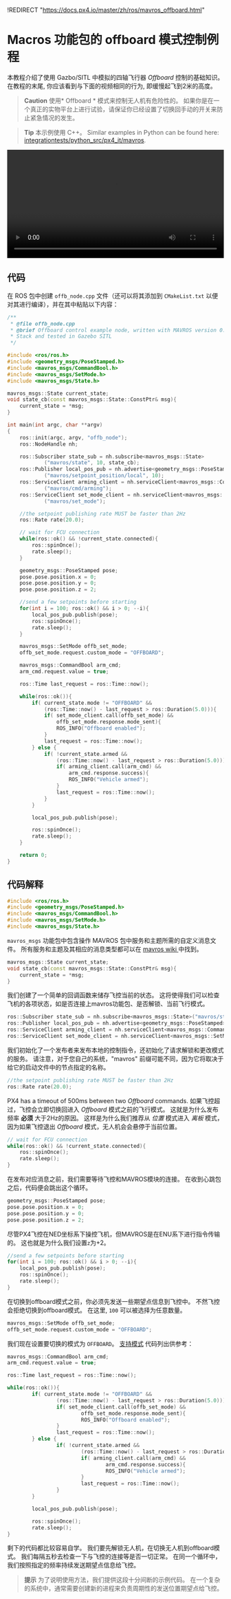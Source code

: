 !REDIRECT "https://docs.px4.io/master/zh/ros/mavros_offboard.html"

# Macros 功能包的 offboard 模式控制例程

本教程介绍了使用 Gazbo/SITL 中模拟的四轴飞行器 *Offboard* 控制的基础知识。 在教程的末尾, 你应该看到与下面的视频相同的行为, 即缓慢起飞到2米的高度。

> **Caution** 使用* Offboard * 模式来控制无人机有危险性的。 如果你是在一个真正的实物平台上进行试验，请保证你已经设置了切换回手动的开关来防止紧急情况的发生。

<span></span>

> **Tip** 本示例使用 C++。 Similar examples in Python can be found here: [integrationtests/python_src/px4_it/mavros](https://github.com/PX4/PX4-Autopilot/tree/master/integrationtests/python_src/px4_it/mavros).

<video width="100%" autoplay="true" controls="true">
    <source src="../../assets/simulation/gazebo_offboard.webm" type="video/webm">
</video>

## 代码

在 ROS 包中创建 `offb_node.cpp` 文件（还可以将其添加到 `CMakeList.txt` 以便对其进行编译），并在其中粘贴以下内容：

```cpp
/**
 * @file offb_node.cpp
 * @brief Offboard control example node, written with MAVROS version 0.19.x, PX4 Pro Flight
 * Stack and tested in Gazebo SITL
 */

#include <ros/ros.h>
#include <geometry_msgs/PoseStamped.h>
#include <mavros_msgs/CommandBool.h>
#include <mavros_msgs/SetMode.h>
#include <mavros_msgs/State.h>

mavros_msgs::State current_state;
void state_cb(const mavros_msgs::State::ConstPtr& msg){
    current_state = *msg;
}

int main(int argc, char **argv)
{
    ros::init(argc, argv, "offb_node");
    ros::NodeHandle nh;

    ros::Subscriber state_sub = nh.subscribe<mavros_msgs::State>
            ("mavros/state", 10, state_cb);
    ros::Publisher local_pos_pub = nh.advertise<geometry_msgs::PoseStamped>
            ("mavros/setpoint_position/local", 10);
    ros::ServiceClient arming_client = nh.serviceClient<mavros_msgs::CommandBool>
            ("mavros/cmd/arming");
    ros::ServiceClient set_mode_client = nh.serviceClient<mavros_msgs::SetMode>
            ("mavros/set_mode");

    //the setpoint publishing rate MUST be faster than 2Hz
    ros::Rate rate(20.0);

    // wait for FCU connection
    while(ros::ok() && !current_state.connected){
        ros::spinOnce();
        rate.sleep();
    }

    geometry_msgs::PoseStamped pose;
    pose.pose.position.x = 0;
    pose.pose.position.y = 0;
    pose.pose.position.z = 2;

    //send a few setpoints before starting
    for(int i = 100; ros::ok() && i > 0; --i){
        local_pos_pub.publish(pose);
        ros::spinOnce();
        rate.sleep();
    }

    mavros_msgs::SetMode offb_set_mode;
    offb_set_mode.request.custom_mode = "OFFBOARD";

    mavros_msgs::CommandBool arm_cmd;
    arm_cmd.request.value = true;

    ros::Time last_request = ros::Time::now();

    while(ros::ok()){
        if( current_state.mode != "OFFBOARD" &&
            (ros::Time::now() - last_request > ros::Duration(5.0))){
            if( set_mode_client.call(offb_set_mode) &&
                offb_set_mode.response.mode_sent){
                ROS_INFO("Offboard enabled");
            }
            last_request = ros::Time::now();
        } else {
            if( !current_state.armed &&
                (ros::Time::now() - last_request > ros::Duration(5.0))){
                if( arming_client.call(arm_cmd) &&
                    arm_cmd.response.success){
                    ROS_INFO("Vehicle armed");
                }
                last_request = ros::Time::now();
            }
        }

        local_pos_pub.publish(pose);

        ros::spinOnce();
        rate.sleep();
    }

    return 0;
}

```

## 代码解释

```cpp
#include <ros/ros.h>
#include <geometry_msgs/PoseStamped.h>
#include <mavros_msgs/CommandBool.h>
#include <mavros_msgs/SetMode.h>
#include <mavros_msgs/State.h>
```

` mavros_msgs ` 功能包中包含操作 MAVROS 包中服务和主题所需的自定义消息文件。 所有服务和主题及其相应的消息类型都可以在 [ mavros wiki ](http://wiki.ros.org/mavros) 中找到。

```cpp
mavros_msgs::State current_state;
void state_cb(const mavros_msgs::State::ConstPtr& msg){
    current_state = *msg;
}
```

我们创建了一个简单的回调函数来储存飞控当前的状态。 这将使得我们可以检查飞机的各项状态，如是否连接上mavros功能包、是否解锁、当前飞行模式。

```cpp
ros::Subscriber state_sub = nh.subscribe<mavros_msgs::State>("mavros/state", 10, state_cb);
ros::Publisher local_pos_pub = nh.advertise<geometry_msgs::PoseStamped>("mavros/setpoint_position/local", 10);
ros::ServiceClient arming_client = nh.serviceClient<mavros_msgs::CommandBool>("mavros/cmd/arming");
ros::ServiceClient set_mode_client = nh.serviceClient<mavros_msgs::SetMode>("mavros/set_mode");
```

我们初始化了一个发布者来发布本地的控制指令，还初始化了请求解锁和更改模式的服务。 请注意，对于您自己的系统，"mavros" 前缀可能不同，因为它将取决于给它的启动文件中的节点指定的名称。

```cpp
//the setpoint publishing rate MUST be faster than 2Hz
ros::Rate rate(20.0);
```

PX4 has a timeout of 500ms between two *Offboard* commands. 如果飞控超过，飞控会立即切换回进入 *Offboard* 模式之前的飞行模式。 这就是为什么发布频率 **必须** 大于2Hz的原因。 这样是为什么我们推荐从 *位置* 模式进入 *离板* 模式，因为如果飞控退出 *Offboard* 模式，无人机会会悬停于当前位置。 

```cpp
// wait for FCU connection
while(ros::ok() && !current_state.connected){
    ros::spinOnce();
    rate.sleep();
}
```

在发布对应消息之前，我们需要等待飞控和MAVROS模块的连接。 在收到心跳包之后，代码便会跳出这个循环。

```cpp
geometry_msgs::PoseStamped pose;
pose.pose.position.x = 0;
pose.pose.position.y = 0;
pose.pose.position.z = 2;
```

尽管PX4飞控在NED坐标系下操控飞机，但MAVROS是在ENU系下进行指令传输的。 这也就是为什么我们设置`z`为+2。

```cpp
//send a few setpoints before starting
for(int i = 100; ros::ok() && i > 0; --i){
    local_pos_pub.publish(pose);
    ros::spinOnce();
    rate.sleep();
}
```

在切换到offboard模式之前，你必须先发送一些期望点信息到飞控中。 不然飞控会拒绝切换到offboard模式。 在这里, ` 100 ` 可以被选择为任意数量。

```cpp
mavros_msgs::SetMode offb_set_mode;
offb_set_mode.request.custom_mode = "OFFBOARD";
```

我们现在设置要切换的模式为 `OFFBOARD`。 [支持模式](http://wiki.ros.org/mavros/CustomModes#PX4_native_flight_stack) 代码列出供参考：

```cpp
mavros_msgs::CommandBool arm_cmd;
arm_cmd.request.value = true;

ros::Time last_request = ros::Time::now();

while(ros::ok()){
        if( current_state.mode != "OFFBOARD" &&
                (ros::Time::now() - last_request > ros::Duration(5.0))){
                if( set_mode_client.call(offb_set_mode) &&
                        offb_set_mode.response.mode_sent){
                        ROS_INFO("Offboard enabled");
                }
                last_request = ros::Time::now();
        } else {
                if( !current_state.armed &&
                        (ros::Time::now() - last_request > ros::Duration(5.0))){
                        if( arming_client.call(arm_cmd) &&
                                arm_cmd.response.success){
                                ROS_INFO("Vehicle armed");
                        }
                        last_request = ros::Time::now();
                }
        }

        local_pos_pub.publish(pose);

        ros::spinOnce();
        rate.sleep();
}
```

剩下的代码都比较容易自学。 我们要先解锁无人机，在切换无人机到offboard模式。 我们每隔五秒去检查一下与飞控的连接等是否一切正常。 在同一个循环中，我们按照指定的频率持续发送期望点信息给飞控。

> **提示** 为了说明使用方法，我们提供这段十分间断的示例代码。 在一个复杂的系统中，通常需要创建新的进程来负责周期性的发送位置期望点给飞控。